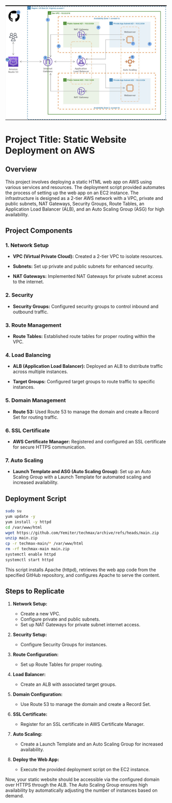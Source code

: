 ![Alt text](HTML.png)
---
# Project Title: Static Website Deployment on AWS

## Overview

This project involves deploying a static HTML web app on AWS using various services and resources. The deployment script provided automates the process of setting up the web app on an EC2 instance. The infrastructure is designed as a 2-tier AWS network with a VPC, private and public subnets, NAT Gateways, Security Groups, Route Tables, an Application Load Balancer (ALB), and an Auto Scaling Group (ASG) for high availability.

## Project Components

### 1. Network Setup

- **VPC (Virtual Private Cloud):** Created a 2-tier VPC to isolate resources.

- **Subnets:** Set up private and public subnets for enhanced security.

- **NAT Gateways:** Implemented NAT Gateways for private subnet access to the internet.

### 2. Security

- **Security Groups:** Configured security groups to control inbound and outbound traffic.

### 3. Route Management

- **Route Tables:** Established route tables for proper routing within the VPC.

### 4. Load Balancing

- **ALB (Application Load Balancer):** Deployed an ALB to distribute traffic across multiple instances.

- **Target Groups:** Configured target groups to route traffic to specific instances.

### 5. Domain Management

- **Route 53:** Used Route 53 to manage the domain and create a Record Set for routing traffic.

### 6. SSL Certificate

- **AWS Certificate Manager:** Registered and configured an SSL certificate for secure HTTPS communication.

### 7. Auto Scaling

- **Launch Template and ASG (Auto Scaling Group):** Set up an Auto Scaling Group with a Launch Template for automated scaling and increased availability.

## Deployment Script

```bash
sudo su
yum update -y
yum install -y httpd
cd /var/www/html
wget https://github.com/Yemiter/techmax/archive/refs/heads/main.zip
unzip main.zip
cp -r techmax-main/* /var/www/html
rm -rf techmax-main main.zip
systemctl enable httpd
systemctl start httpd
```

This script installs Apache (httpd), retrieves the web app code from the specified GitHub repository, and configures Apache to serve the content.

## Steps to Replicate

1. **Network Setup:**
   - Create a new VPC.
   - Configure private and public subnets.
   - Set up NAT Gateways for private subnet internet access.

2. **Security Setup:**
   - Configure Security Groups for instances.

3. **Route Configuration:**
   - Set up Route Tables for proper routing.

4. **Load Balancer:**
   - Create an ALB with associated target groups.

5. **Domain Configuration:**
   - Use Route 53 to manage the domain and create a Record Set.

6. **SSL Certificate:**
   - Register for an SSL certificate in AWS Certificate Manager.

7. **Auto Scaling:**
   - Create a Launch Template and an Auto Scaling Group for increased availability.

8. **Deploy the Web App:**
   - Execute the provided deployment script on the EC2 instance.

Now, your static website should be accessible via the configured domain over HTTPS through the ALB. The Auto Scaling Group ensures high availability by automatically adjusting the number of instances based on demand.
